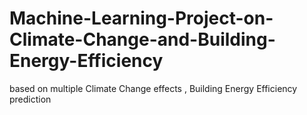 # Machine-Learning-Project-on-Climate-Change-and-Building-Energy-Efficiency
based on multiple Climate Change  effects , Building Energy Efficiency prediction
